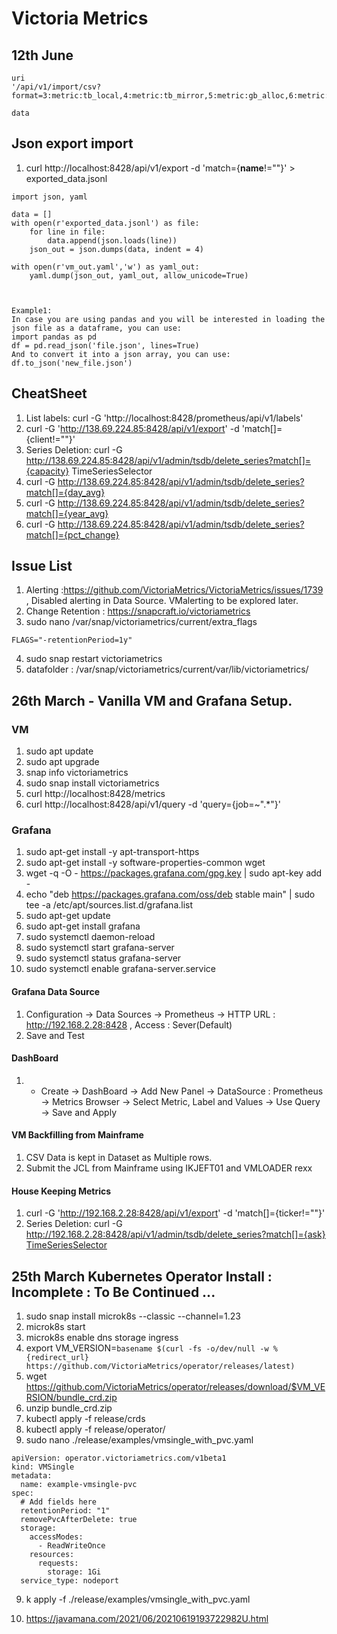 # Victoria Metrics

## 12th June

```
uri
'/api/v1/import/csv?format=3:metric:tb_local,4:metric:tb_mirror,5:metric:gb_alloc,6:metric:gb_free,7:metric:total_tb,8:metric:total_gb,1:label:client,2:label:lpar_grp,9:label:dc,10:label:mgr,11:label:hub,12:time:rfc3339'      

data

```

## Json export import

1. curl http://localhost:8428/api/v1/export -d 'match={__name__!=""}' > exported_data.jsonl

```
import json, yaml 

data = []
with open(r'exported_data.jsonl') as file:
    for line in file:
        data.append(json.loads(line))
    json_out = json.dumps(data, indent = 4)

with open(r'vm_out.yaml','w') as yaml_out:
    yaml.dump(json_out, yaml_out, allow_unicode=True)



Example1:
In case you are using pandas and you will be interested in loading the json file as a dataframe, you can use:
import pandas as pd
df = pd.read_json('file.json', lines=True)
And to convert it into a json array, you can use:
df.to_json('new_file.json')

```

## CheatSheet

1. List labels: curl -G 'http://localhost:8428/prometheus/api/v1/labels'
2. curl -G 'http://138.69.224.85:8428/api/v1/export' -d 'match[]={client!=""}'
3. Series Deletion: curl -G http://138.69.224.85:8428/api/v1/admin/tsdb/delete_series?match[]={capacity} TimeSeriesSelector
4. curl -G http://138.69.224.85:8428/api/v1/admin/tsdb/delete_series?match[]={day_avg}
5. curl -G http://138.69.224.85:8428/api/v1/admin/tsdb/delete_series?match[]={year_avg}
6. curl -G http://138.69.224.85:8428/api/v1/admin/tsdb/delete_series?match[]={pct_change}

## Issue List
1. Alerting :https://github.com/VictoriaMetrics/VictoriaMetrics/issues/1739 , Disabled alerting in Data Source. VMalerting to be explored later.
2. Change Retention : https://snapcraft.io/victoriametrics
3. sudo nano /var/snap/victoriametrics/current/extra_flags 
```
FLAGS="-retentionPeriod=1y"
```
4. sudo snap restart victoriametrics
5. datafolder : /var/snap/victoriametrics/current/var/lib/victoriametrics/



## 26th March - Vanilla VM and Grafana Setup.

### VM
1. sudo apt update
2. sudo apt upgrade
3. snap info victoriametrics
4. sudo snap install victoriametrics
5. curl http://localhost:8428/metrics
6. curl http://localhost:8428/api/v1/query -d 'query={job=~".*"}'

### Grafana

1. sudo apt-get install -y apt-transport-https
2. sudo apt-get install -y software-properties-common wget
3. wget -q -O - https://packages.grafana.com/gpg.key | sudo apt-key add -
4. echo "deb https://packages.grafana.com/oss/deb stable main" | sudo tee -a /etc/apt/sources.list.d/grafana.list
5. sudo apt-get update
6. sudo apt-get install grafana
7. sudo systemctl daemon-reload
8. sudo systemctl start grafana-server
9. sudo systemctl status grafana-server
10. sudo systemctl enable grafana-server.service

#### Grafana Data Source

1. Configuration -> Data Sources -> Prometheus -> HTTP URL :  http://192.168.2.28:8428 , Access : Sever(Default)
2. Save and Test

#### DashBoard

1. + Create -> DashBoard -> Add New Panel -> DataSource : Prometheus -> Metrics Browser -> Select Metric, Label and Values -> Use Query -> Save and Apply 

#### VM Backfilling from Mainframe

1. CSV Data is kept in Dataset as Multiple rows.
2. Submit the JCL from Mainframe using IKJEFT01 and VMLOADER rexx

#### House Keeping Metrics

1. curl -G 'http://192.168.2.28:8428/api/v1/export' -d 'match[]={ticker!=""}'
2. Series Deletion: curl -G http://192.168.2.28:8428/api/v1/admin/tsdb/delete_series?match[]={ask} [TimeSeriesSelector](https://prometheus.io/docs/prometheus/latest/querying/basics/#time-series-selectors) 


## 25th March Kubernetes Operator Install : Incomplete : To Be Continued ...

1. sudo snap install microk8s --classic --channel=1.23
2. microk8s start
3. microk8s enable dns storage ingress
4. export VM_VERSION=`basename $(curl -fs -o/dev/null -w %{redirect_url} https://github.com/VictoriaMetrics/operator/releases/latest)`
5. wget https://github.com/VictoriaMetrics/operator/releases/download/$VM_VERSION/bundle_crd.zip
6. unzip  bundle_crd.zip 
7. kubectl apply -f release/crds
8. kubectl apply -f release/operator/
9. sudo nano ./release/examples/vmsingle_with_pvc.yaml 
```
apiVersion: operator.victoriametrics.com/v1beta1
kind: VMSingle
metadata:
  name: example-vmsingle-pvc
spec:
  # Add fields here
  retentionPeriod: "1"
  removePvcAfterDelete: true
  storage:
    accessModes:
      - ReadWriteOnce
    resources:
      requests:
        storage: 1Gi
  service_type: nodeport
```
9. k apply -f ./release/examples/vmsingle_with_pvc.yaml

10. https://javamana.com/2021/06/20210619193722982U.html
